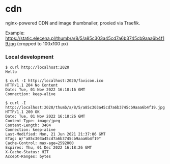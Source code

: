 # cdn

nginx-powered CDN and image thumbnailer, proxied via Traefik.

Example: https://static.elecena.pl/thumb/a/8/5/a85c303a45cd7a6b3745cb9aaa6b4f19.jpg (cropped to 100x100 px)

### Local development

```
$ curl http://localhost:2020
Hello

$ curl -I http://localhost:2020/favicon.ico
HTTP/1.1 204 No Content
Date: Tue, 01 Nov 2022 16:18:16 GMT
Connection: keep-alive

$ curl -I http://localhost:2020/thumb/a/8/5/a85c303a45cd7a6b3745cb9aaa6b4f19.jpg
HTTP/1.1 200 OK
Date: Tue, 01 Nov 2022 16:18:26 GMT
Content-Type: image/jpeg
Content-Length: 3404
Connection: keep-alive
Last-Modified: Mon, 21 Jun 2021 21:37:06 GMT
ETag: W/"a85c303a45cd7a6b3745cb9aaa6b4f19"
Cache-Control: max-age=2592000
Expires: Thu, 01 Dec 2022 16:18:26 GMT
X-Cache-Status: HIT
Accept-Ranges: bytes
```
